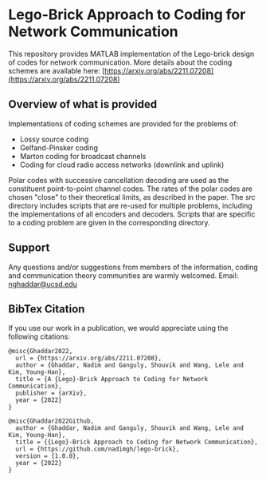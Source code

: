 # Lego-Brick Approach to Coding for Network Communication
This repository provides MATLAB implementation of the Lego-brick design of codes for network communication. More details about the coding schemes are available here: [https://arxiv.org/abs/2211.07208](https://arxiv.org/abs/2211.07208)

## Overview of what is provided
Implementations of coding schemes are provided for the problems of:
- Lossy source coding
- Gelfand-Pinsker coding
- Marton coding for broadcast channels
- Coding for cloud radio access networks (downlink and uplink)

Polar codes with successive cancellation decoding are used as the constituent point-to-point channel codes. The rates of the polar codes are chosen "close" to their theoretical limits, as described in the paper. The *src* directory includes scripts that are re-used for multiple problems, including the implementations of all encoders and decoders. Scripts that are specific to a coding problem are given in the corresponding directory. 

## Support
Any questions and/or suggestions from members of the information, coding and communication theory communities are warmly welcomed. Email: [nghaddar@ucsd.edu](mailto:nghaddar@ucsd.edu)

## BibTex Citation
If you use our work in a publication, we would appreciate using the following citations:

```
@misc{Ghaddar2022,
  url = {https://arxiv.org/abs/2211.07208},
  author = {Ghaddar, Nadim and Ganguly, Shouvik and Wang, Lele and Kim, Young-Han},  
  title = {A {Lego}-Brick Approach to Coding for Network Communication},  
  publisher = {arXiv},  
  year = {2022}
}

@misc{Ghaddar2022Github,
  author = {Ghaddar, Nadim and Ganguly, Shouvik and Wang, Lele and Kim, Young-Han},
  title = {{Lego}-Brick Approach to Coding for Network Communication},
  url = {https://github.com/nadimgh/lego-brick},
  version = {1.0.0},
  year = {2022}
}
```
